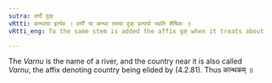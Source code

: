 ```yaml
---
sutra: वर्णौ वुक्
vRtti: कन्थाया इत्येव । वर्णौ या कन्था तस्या वुक् प्रत्ययो भवति शैषिकः ॥
vRtti_eng: To the same stem is added the affix वुक् when it treats about some thing which is to be found in the land of _Varnu_.

---
```

The _Varnu_ is the name of a river, and the country near it is also called _Varnu_, the affix denoting country being elided by (4.2.81). Thus कान्थकम् ॥